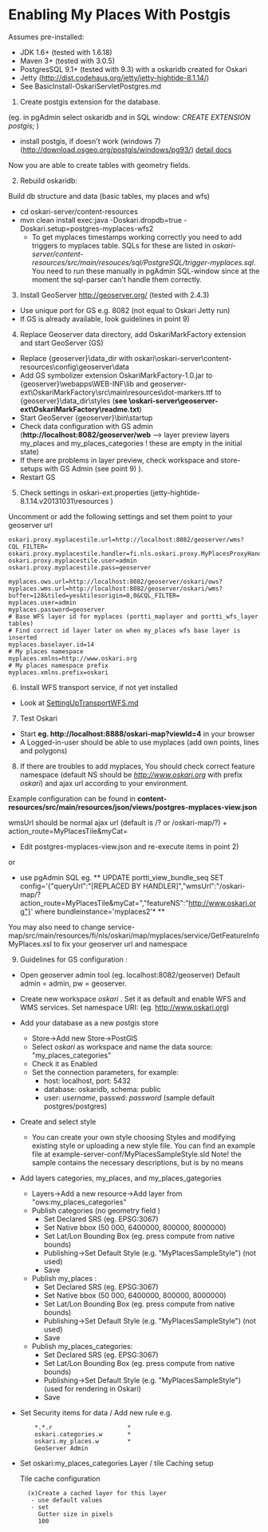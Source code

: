 # Enabling My Places With Postgis

Assumes pre-installed:

* JDK 1.6+ (tested with 1.6.18)
* Maven 3+ (tested with 3.0.5)
* PostgresSQL 9.1+ (tested with 9.3) with a oskaridb created for Oskari
* Jetty (http://dist.codehaus.org/jetty/jetty-hightide-8.1.14/)
* See BasicInstall-OskariServletPostgres.md


1) Create postgis extension for the database. 

(eg. in pgAdmin select oskaridb and in SQL window: *CREATE EXTENSION postgis;* ) 
- install postgis, if doesn't work (windows 7) (http://download.osgeo.org/postgis/windows/pg93/)
[detail docs](http://postgis.net/docs/postgis_installation.html#create_new_db_extensions)


Now you are able to create tables with geometry fields.

2) Rebuild oskaridb:

Build db structure and data (basic tables, my places and wfs)

* cd  oskari-server/content-resources
* mvn clean install exec:java -Doskari.dropdb=true -Doskari.setup=postgres-myplaces-wfs2
	* To get myplaces timestamps working correctly you need to add triggers to myplaces table. SQLs for these are listed in *oskari-server/content-resources/src/main/resouces/sql/PostgreSQL/trigger-myplaces.sql*. You need to run these manually in pgAdmin SQL-window  since at the moment the sql-parser can't handle them correctly.

3) Install GeoServer http://geoserver.org/ (tested with 2.4.3)

* Use unique port for GS  e.g. 8082 (not equal to Oskari Jetty run)
*   If GS is already available, look guidelines in point 9) 


4) Replace Geoserver data directory, add OskariMarkFactory extension and start GeoServer (GS)

* Replace {geoserver}\data_dir with oskari\oskari-server\content-resources\config\geoserver\data
* Add GS symbolizer extension OskariMarkFactory-1.0.jar to {geoserver}\webapps\WEB-INF\lib and geoserver-ext\OskariMarkFactory\src\main\resources\dot-markers.ttf to {geoserver}\data_dir\styles (**see \oskari-server\geoserver-ext\OskariMarkFactory\readme.txt**)
* Start GeoServer {geoserver}\bin\startup
* Check data configuration with GS admin  (**http://localhost:8082/geoserver/web** --> layer preview layers my_places and my_places_categories ! these are empty in the initial  state)
* If there are problems in layer preview, check workspace and store-setups with GS Admin (see point 9) ).
* Restart GS

5) Check settings in oskari-ext.properties (jetty-hightide-8.1.14.v20131031\resources )

Uncomment or add the following settings and set them point to your geoserver url

	oskari.proxy.myplacestile.url=http://localhost:8082/geoserver/wms?CQL_FILTER=
	oskari.proxy.myplacestile.handler=fi.nls.oskari.proxy.MyPlacesProxyHandler 
	oskari.proxy.myplacestile.user=admin
	oskari.proxy.myplacestile.pass=geoserver

	myplaces.ows.url=http://localhost:8082/geoserver/oskari/ows?
	myplaces.wms.url=http://localhost:8082/geoserver/oskari/wms?buffer=128&tiled=yes&tilesorigin=0,0&CQL_FILTER=
	myplaces.user=admin
	myplaces.password=geoserver
	# Base WFS layer id for myplaces (portti_maplayer and portti_wfs_layer tables)
	# Find correct id layer later on when my_places wfs base layer is inserted
    myplaces.baselayer.id=14
    # My places namespace
    myplaces.xmlns=http://www.oskari.org
    # My places namespace prefix
    myplaces.xmlns.prefix=oskari

6) Install WFS transport service, if not yet installed

* Look at [SettingUpTransportWFS.md](SettingUpTransportWFS.md)


7) Test Oskari

*  Start **eg. http://localhost:8888/oskari-map?viewId=4** in your browser
* A Logged-in-user should be able to use myplaces (add own points, lines and polygons)

8) If there are troubles to add myplaces, You should check correct  feature namespace (default NS should be *http://www.oskari.org* with prefix *oskari*) and ajax url according to your environment.

Example configuration can be found in 
**content-resources/src/main/resources/json/views/postgres-myplaces-view.json**

wmsUrl should be normal ajax url (default is /? or /oskari-map/?) + action_route=MyPlacesTile&myCat=

* Edit postgres-myplaces-view.json and re-execute items in point  2)

or

* use pgAdmin SQL eg.
** UPDATE portti_view_bundle_seq SET config='{"queryUrl":"[REPLACED BY HANDLER]","wmsUrl":"/oskari-map/?action_route=MyPlacesTile&myCat=","featureNS":"http://www.oskari.org"}' 
 where bundleinstance='myplaces2'* **
  
You may also need to change service-map/src/main/resources/fi/nls/oskari/map/myplaces/service/GetFeatureInfoMyPlaces.xsl to fix your geoserver url and namespace

9) Guidelines for GS configuration : 

* Open geoserver admin tool (eg. localhost:8082/geoserver) Default admin = admin,  pw = geoserver.
* Create new workspace *oskari* . Set it as default and enable WFS and WMS services. Set namespace URI: (eg. http://www.oskari.org)
* Add your database as a new postgis store
	* Store->Add new Store->PostGIS
	* Select *oskari* as workspace and name the data source: "my_places_categories" 
	* Check it as Enabled
	* Set the connection parameters, for example: 
		* host: localhost, port: 5432
		* database: oskaridb, schema: public
		* user: *username*, passwd: *password* (sample default postgres/postgres)
* Create and select style		
	* You can create your own style choosing Styles and modifying existing style or uploading a new style file.
		You can find an example file at example-server-conf/MyPlacesSampleStyle.sld
		Note! the sample contains the necessary descriptions, but is by no means 
* Add layers categories, my_places, and my_places_gategories
	* Layers->Add a new resource->Add layer from "ows:my_places_categories"
	* Publish categories (no geometry field )
		* Set Declared SRS (eg. EPSG:3067)
		* Set Native bbox (50 000, 6400000, 800000, 8000000)
		* Set Lat/Lon Bounding Box (eg. press compute from native bounds)
		* Publishing->Set Default Style (e.g. "MyPlacesSampleStyle") (not used)
		* Save
	* Publish my_places :
		* Set Declared SRS (eg. EPSG:3067)
		* Set Native bbox (50 000, 6400000, 800000, 8000000)
		* Set Lat/Lon Bounding Box (eg. press compute from native bounds)
		* Publishing->Set Default Style (e.g. "MyPlacesSampleStyle") (not used)
		* Save
	* Publish my_places_categories:
		* Set Declared SRS (eg. EPSG:3067)
		* Set Lat/Lon Bounding Box (eg. press compute from native bounds)
		* Publishing->Set Default Style (e.g. "MyPlacesSampleStyle") (used for rendering in Oskari)
		* Save
* Set Security items for data / Add new rule
  e.g.

          *.*.r                     *
	      oskari.categories.w       *
	      oskari.my_places.w        *
	      GeoServer Admin

* Set oskari:my_places_categories Layer / tile Caching setup

    Tile cache configuration

        (x)Create a cached layer for this layer
         - use default values
         - set
           Gutter size in pixels
           100